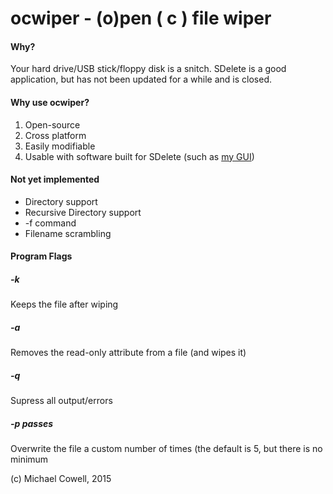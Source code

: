 # ocwiper - (o)pen ( c ) file wiper
#### Why?
Your hard drive/USB stick/floppy disk is a snitch. SDelete is a good application, but has not been updated for a while and is closed.

#### Why use ocwiper?
1. Open-source
2. Cross platform
3. Easily modifiable
4. Usable with software built for SDelete (such as [my GUI](https://github.com/compl3x/SDelete2-FileGone))

#### Not yet implemented
* Directory support
* Recursive Directory support
* -f command
* Filename scrambling


#### Program Flags
##### -k
Keeps the file after wiping
##### -a
Removes the read-only attribute from a file (and wipes it)
##### -q
Supress all output/errors
##### -p passes
Overwrite the file a custom number of times (the default is 5, but there is no minimum

(c) Michael Cowell, 2015